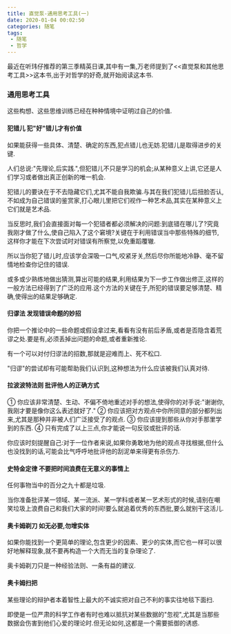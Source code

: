 ```yaml
---
title: 直觉泵-通用思考工具(一)
date: 2020-01-04 00:02:50
categories: 随笔
tags:
 - 随笔
 - 哲学
---
```

最近在听玮仔推荐的第三季精英日课,其中有一集,万老师提到了<<直觉泵和其他思考工具>>这本书,出于对哲学的好奇,就开始阅读这本书.

### 通用思考工具

这些构想、这些思维训练已经在种种情境中证明过自己的价值.
<!--more-->

#### 犯错儿  犯"好"错儿才有价值

如果能获得一些具体、清楚、确定的东西,犯点错儿也无妨.犯错儿是取得进步的关键.

人们总说:"先理论,后实践.",但犯错儿不只是学习的机会;从某种意义上讲,它还是人们学习或者做出真正创新的唯一机会.

犯错儿的要诀在于不去隐藏它们,尤其不能自我欺骗.与其在我们犯错儿后扭脸否认,不如成为自己错误的鉴赏家,打心眼儿里把它们视作一种艺术品,其实在某种意义上它们就是艺术品.

当反思时,我们会直接面对每一个犯错者都必须解决的问题:到底错在哪儿了?究竟我刚才做了什么,使自己陷入了这个窘境?关键在于利用错误当中那些特殊的细节,这样你才能在下次尝试时对错误有所察觉,以免重蹈覆辙.

所以当你犯了错儿时,应该学会深吸一口气,咬紧牙关,然后尽你所能地冷静、毫不留情地检查你记住的错误.

或多或少熟练地做出猜测,算出可能的结果,利用结果为下一步工作做出修正,这样的一般方法已经得到了广泛的应用.这个方法的关键在于,所犯的错误要足够清楚、精确,使得出的结果足够确定.

#### 归谬法  发现错误命题的妙招

你把一个推论中的一些命题或假设拿过来,看看有没有前后矛盾,或者是否隐含着荒谬之处.要是有,必须丢掉出问题的命题,或者重新推论.

有一个可以对付归谬法的招数,那就是迎难而上、死不松口.

"归谬"的尝试却有可能帮助我们认识到,这种想法为什么应该被我们认真对待.

#### 拉波波特法则  批评他人的正确方式

 ① 你应该非常清楚、生动、不偏不倚地重述对手的想法,使得你的对手说:"谢谢你,我刚才要是像你这么表述就好了."
 ② 你应该把对方观点中你所同意的部分都列出来,尤其是那种并非被人们广泛接受了的观点.
 ③ 你应该提到那些从你对手那里学到的东西.
 ④ 只有完成了以上三点,你才能说一句反驳或批评的话.

你应该时刻提醒自己:对于一位作者来说,如果你勇敢地为他的观点寻找根据,但什么也没找到的话,可能会比气呼呼地批评他的刮泥单来得更有杀伤力.

#### 史特金定律  不要把时间浪费在无意义的事情上

任何事物当中的百分之九十都是垃圾.

当你准备批评某一领域、某一流派、某一学科或者某一艺术形式的时候,请别在嘲笑垃圾上浪费自己和我们大家的时间!要么就追着优秀的东西批,要么就别干这活儿.

#### 奥卡姆剃刀  如无必要,勿增实体

如果你能找到一个更简单的理论,包含更少的因素、更少的实体,而它也一样可以很好地解释现象,就不要再构造一个大而无当的复杂理论了.

奥卡姆剃刀只是一种经验法则、一条有益的建议.

#### 奥卡姆扫把

某些理论的辩护者本着智性上最大的不诚实把对自己不利的事实往地毯下面扫.

即使是一位严肃的科学工作者有时也难以抵抗对某些数据的"忽视",尤其是当那些数据会伤害到他们心爱的理论时.但无论如何,这都是一个需要抵御的诱惑.
